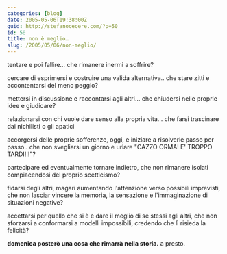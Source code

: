 ```yaml
---
categories: [blog]
date: 2005-05-06T19:38:00Z
guid: http://stefanocecere.com/?p=50
id: 50
title: non è meglio…
slug: /2005/05/06/non-meglio/
---
```


tentare e poi fallire… che rimanere inermi a soffrire?

cercare di esprimersi e costruire una valida alternativa.. che stare zitti e accontentarsi del meno peggio?

mettersi in discussione e raccontarsi agli altri… che chiudersi nelle proprie idee e giudicare?

relazionarsi con chi vuole dare senso alla propria vita… che farsi trascinare dai nichilisti o gli apatici

accorgersi delle proprie sofferenze, oggi, e iniziare a risolverle passo per passo.. che non svegliarsi un giorno e urlare "CAZZO ORMAI E' TROPPO TARDI!!!"?

partecipare ed eventualmente tornare indietro, che non rimanere isolati compiacendosi del proprio scetticismo?

fidarsi degli altri, magari aumentando l'attenzione verso possibili imprevisti, che non lasciar vincere la memoria, la sensazione e l'immaginazione di situazioni negative?

accettarsi per quello che si è e dare il meglio di se stessi agli altri, che non sforzarsi a conformarsi a modelli impossibili, credendo che l&#xec; risieda la felicità?

<span style="font-weight: bold">domenica posterò una cosa che rimarrà nella storia.</span> a presto.